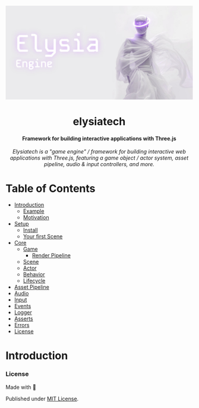 <div align="center">
<br />

![elysiatech](/.github/banner.jpg)

<h1>elysiatech</h3>

#### Framework for building interactive applications with Three.js

*Elysiatech is a "game engine" / framework for building interactive web applications with Three.js, featuring a game object / actor system, asset pipeline, audio & input controllers, and more.*

</div>

# Table of Contents

* [Introduction](#introduction)
    * [Example](#example)
    * [Motivation](#motivation)
* [Setup](#Setup)
    * [Install](#install)
    * [Your first Scene](#your-first-scene)
* [Core](#contributors)
    * [Game](#game)
      * [Render Pipeline](#render-pipeline)
    * [Scene](#scene)
    * [Actor](#actor)
    * [Behavior](#behavior)
    * [Lifecycle](#lifecycle)
* [Asset Pipeline](#asset-pipeline)
* [Audio](#audio)
* [Input](#input)
* [Events](#events)
* [Logger](#logger)
* [Asserts](#asserts)
* [Errors](#errors)
* [License](#license)

# Introduction

### License

Made with 💛

Published under [MIT License](./LICENSE).
